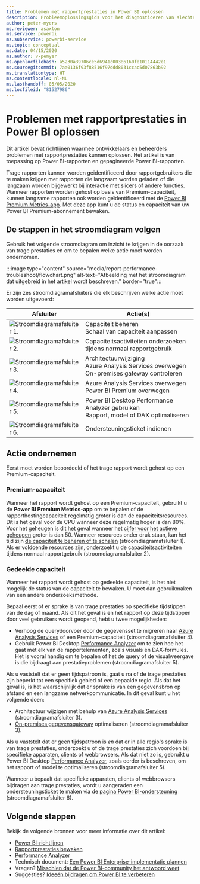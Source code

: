 ```yaml
---
title: Problemen met rapportprestaties in Power BI oplossen
description: Probleemoplossingsgids voor het diagnosticeren van slechte rapportprestaties in Power BI.
author: peter-myers
ms.reviewer: asaxton
ms.service: powerbi
ms.subservice: powerbi-service
ms.topic: conceptual
ms.date: 04/15/2020
ms.author: v-pemyer
ms.openlocfilehash: a5230a39706ce5d6941c00386160fe10114442e1
ms.sourcegitcommit: 7aa0136f93f88516f97ddd8031ccac5d07863b92
ms.translationtype: HT
ms.contentlocale: nl-NL
ms.lasthandoff: 05/05/2020
ms.locfileid: "81527986"
---
```

# <a name="troubleshoot-report-performance-in-power-bi"></a>Problemen met rapportprestaties in Power BI oplossen

Dit artikel bevat richtlijnen waarmee ontwikkelaars en beheerders problemen met rapportprestaties kunnen oplossen. Het artikel is van toepassing op Power BI-rapporten en gepagineerde Power BI-rapporten.

Trage rapporten kunnen worden geïdentificeerd door rapportgebruikers die te maken krijgen met rapporten die langzaam worden geladen of die langzaam worden bijgewerkt bij interactie met slicers of andere functies. Wanneer rapporten worden gehost op basis van Premium-capaciteit, kunnen langzame rapporten ook worden geïdentificeerd met de [Power BI Premium Metrics-app](../service-admin-premium-monitor-capacity.md). Met deze app kunt u de status en capaciteit van uw Power BI Premium-abonnement bewaken.

## <a name="follow-flowchart-steps"></a>De stappen in het stroomdiagram volgen

Gebruik het volgende stroomdiagram om inzicht te krijgen in de oorzaak van trage prestaties en om te bepalen welke actie moet worden ondernomen.

:::image type="content" source="media/report-performance-troubleshoot/flowchart.png" alt-text="Afbeelding met het stroomdiagram dat uitgebreid in het artikel wordt beschreven." border="true":::

Er zijn zes stroomdiagramafsluiters die elk beschrijven welke actie moet worden uitgevoerd:

|Afsluiter|Actie(s)|
|---------|---------|
|![Stroomdiagramafsluiter 1.](media/common/icon-01-red-30x30.png)|Capaciteit beheren<br />Schaal van capaciteit aanpassen |
|![Stroomdiagramafsluiter 2.](media/common/icon-02-red-30x30.png)|Capaciteitsactiviteiten onderzoeken tijdens normaal rapportgebruik|
|![Stroomdiagramafsluiter 3.](media/common/icon-03-red-30x30.png)|Architectuurwijziging<br />Azure Analysis Services overwegen<br />On-premises gateway controleren|
|![Stroomdiagramafsluiter 4.](media/common/icon-04-red-30x30.png)|Azure Analysis Services overwegen<br />Power BI Premium overwegen|
|![Stroomdiagramafsluiter 5.](media/common/icon-05-red-30x30.png)|Power BI Desktop Performance Analyzer gebruiken<br />Rapport, model of DAX optimaliseren|
|![Stroomdiagramafsluiter 6.](media/common/icon-06-red-30x30.png)|Ondersteuningsticket indienen|

## <a name="take-action"></a>Actie ondernemen

Eerst moet worden beoordeeld of het trage rapport wordt gehost op een Premium-capaciteit.

### <a name="premium-capacity"></a>Premium-capaciteit

Wanneer het rapport wordt gehost op een Premium-capaciteit, gebruikt u de **Power BI Premium Metrics-app** om te bepalen of de rapporthostingcapaciteit regelmatig groter is dan de capaciteitsresources. Dit is het geval voor de CPU wanneer deze regelmatig hoger is dan 80%. Voor het geheugen is dit het geval wanneer het [cijfer voor het actieve geheugen](../service-premium-metrics-app.md#the-active-memory-metric) groter is dan 50. Wanneer resources onder druk staan, kan het tijd zijn [de capaciteit te beheren of te schalen](../service-admin-premium-manage.md) (stroomdiagramafsluiter 1). Als er voldoende resources zijn, onderzoekt u de capaciteitsactiviteiten tijdens normaal rapportgebruik (stroomdiagramafsluiter 2).

### <a name="shared-capacity"></a>Gedeelde capaciteit

Wanneer het rapport wordt gehost op gedeelde capaciteit, is het niet mogelijk de status van de capaciteit te bewaken. U moet dan gebruikmaken van een andere onderzoeksmethode.

Bepaal eerst of er sprake is van trage prestaties op specifieke tijdstippen van de dag of maand. Als dit het geval is en het rapport op deze tijdstippen door veel gebruikers wordt geopend, hebt u twee mogelijkheden:

- Verhoog de querydoorvoer door de gegevensset te migreren naar [Azure Analysis Services](/azure/analysis-services/analysis-services-overview) of een Premium-capaciteit (stroomdiagramafsluiter 4).
- Gebruik Power BI Desktop [Performance Analyzer](../desktop-performance-analyzer.md) om te zien hoe het gaat met elk van de rapportelementen, zoals visuals en DAX-formules. Het is vooral handig om te bepalen of het de query of de visualweergave is die bijdraagt aan prestatieproblemen (stroomdiagramafsluiter 5).

Als u vaststelt dat er geen tijdspatroon is, gaat u na of de trage prestaties zijn beperkt tot een specifiek gebied of een bepaalde regio. Als dat het geval is, is het waarschijnlijk dat er sprake is van een gegevensbron op afstand en een langzame netwerkcommunicatie. In dit geval kunt u het volgende doen:

- Architectuur wijzigen met behulp van [Azure Analysis Services](/azure/analysis-services/analysis-services-overview) (stroomdiagramafsluiter 3).
- [On-premises gegevensgateway](/data-integration/gateway/service-gateway-performance) optimaliseren (stroomdiagramafsluiter 3).

Als u vaststelt dat er geen tijdspatroon is _en_ dat er in alle regio's sprake is van trage prestaties, onderzoekt u of de trage prestaties zich voordoen bij specifieke apparaten, clients of webbrowsers. Als dat niet zo is, gebruikt u Power BI Desktop [Performance Analyzer](../desktop-performance-analyzer.md), zoals eerder is beschreven, om het rapport of model te optimaliseren (stroomdiagramafsluiter 5).

Wanneer u bepaalt dat specifieke apparaten, clients of webbrowsers bijdragen aan trage prestaties, wordt u aangeraden een ondersteuningsticket te maken via de [pagina Power BI-ondersteuning](https://powerbi.microsoft.com/support/) (stroomdiagramafsluiter 6).

## <a name="next-steps"></a>Volgende stappen

Bekijk de volgende bronnen voor meer informatie over dit artikel:

- [Power BI-richtlijnen](index.yml)
- [Rapportprestaties bewaken](monitor-report-performance.md)
- [Performance Analyzer](../desktop-performance-analyzer.md)
- Technisch document: [Een Power BI Enterprise-implementatie plannen](https://go.microsoft.com/fwlink/?linkid=2057861)
- Vragen? [Misschien dat de Power BI-community het antwoord weet](https://community.powerbi.com/)
- Suggesties? [Ideeën bijdragen om Power BI te verbeteren](https://ideas.powerbi.com/)

